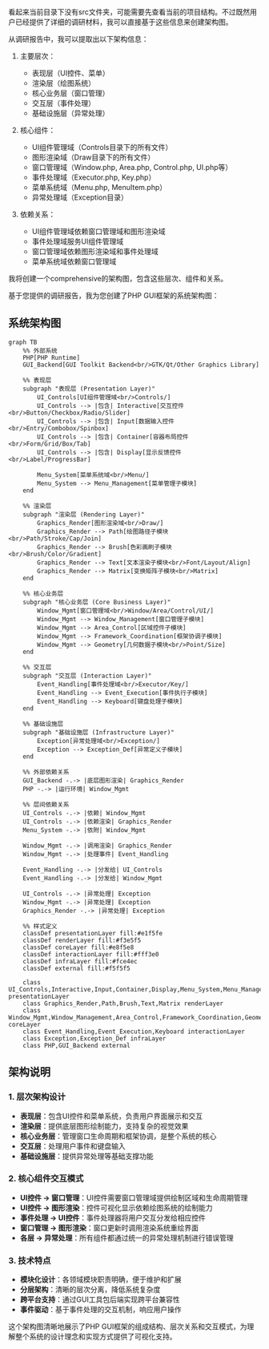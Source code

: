 <think>
看起来当前目录下没有src文件夹，可能需要先查看当前的项目结构。不过既然用户已经提供了详细的调研材料，我可以直接基于这些信息来创建架构图。

从调研报告中，我可以提取出以下架构信息：

1. 主要层次：
   - 表现层（UI控件、菜单）
   - 渲染层（绘图系统）
   - 核心业务层（窗口管理）
   - 交互层（事件处理）
   - 基础设施层（异常处理）

2. 核心组件：
   - UI组件管理域（Controls目录下的所有文件）
   - 图形渲染域（Draw目录下的所有文件）
   - 窗口管理域（Window.php, Area.php, Control.php, UI.php等）
   - 事件处理域（Executor.php, Key.php）
   - 菜单系统域（Menu.php, MenuItem.php）
   - 异常处理域（Exception目录）

3. 依赖关系：
   - UI组件管理域依赖窗口管理域和图形渲染域
   - 事件处理域服务UI组件管理域
   - 窗口管理域依赖图形渲染域和事件处理域
   - 菜单系统域依赖窗口管理域

我将创建一个comprehensive的架构图，包含这些层次、组件和关系。
</think>

基于您提供的调研报告，我为您创建了PHP GUI框架的系统架构图：

## 系统架构图

```mermaid
graph TB
    %% 外部系统
    PHP[PHP Runtime]
    GUI_Backend[GUI Toolkit Backend<br/>GTK/Qt/Other Graphics Library]
    
    %% 表现层
    subgraph "表现层 (Presentation Layer)"
        UI_Controls[UI组件管理域<br/>Controls/]
        UI_Controls --> |包含| Interactive[交互控件<br/>Button/Checkbox/Radio/Slider]
        UI_Controls --> |包含| Input[数据输入控件<br/>Entry/Combobox/Spinbox]
        UI_Controls --> |包含| Container[容器布局控件<br/>Form/Grid/Box/Tab]
        UI_Controls --> |包含| Display[显示反馈控件<br/>Label/ProgressBar]
        
        Menu_System[菜单系统域<br/>Menu/]
        Menu_System --> Menu_Management[菜单管理子模块]
    end
    
    %% 渲染层
    subgraph "渲染层 (Rendering Layer)"
        Graphics_Render[图形渲染域<br/>Draw/]
        Graphics_Render --> Path[绘图路径子模块<br/>Path/Stroke/Cap/Join]
        Graphics_Render --> Brush[色彩画刷子模块<br/>Brush/Color/Gradient]
        Graphics_Render --> Text[文本渲染子模块<br/>Font/Layout/Align]
        Graphics_Render --> Matrix[变换矩阵子模块<br/>Matrix]
    end
    
    %% 核心业务层
    subgraph "核心业务层 (Core Business Layer)"
        Window_Mgmt[窗口管理域<br/>Window/Area/Control/UI/]
        Window_Mgmt --> Window_Management[窗口管理子模块]
        Window_Mgmt --> Area_Control[区域控件子模块]
        Window_Mgmt --> Framework_Coordination[框架协调子模块]
        Window_Mgmt --> Geometry[几何数据子模块<br/>Point/Size]
    end
    
    %% 交互层
    subgraph "交互层 (Interaction Layer)"
        Event_Handling[事件处理域<br/>Executor/Key/]
        Event_Handling --> Event_Execution[事件执行子模块]
        Event_Handling --> Keyboard[键盘处理子模块]
    end
    
    %% 基础设施层
    subgraph "基础设施层 (Infrastructure Layer)"
        Exception[异常处理域<br/>Exception/]
        Exception --> Exception_Def[异常定义子模块]
    end
    
    %% 外部依赖关系
    GUI_Backend -.-> |底层图形渲染| Graphics_Render
    PHP -.-> |运行环境| Window_Mgmt
    
    %% 层间依赖关系
    UI_Controls -.-> |依赖| Window_Mgmt
    UI_Controls -.-> |依赖渲染| Graphics_Render
    Menu_System -.-> |依附| Window_Mgmt
    
    Window_Mgmt -.-> |调用渲染| Graphics_Render
    Window_Mgmt -.-> |处理事件| Event_Handling
    
    Event_Handling -.-> |分发给| UI_Controls
    Event_Handling -.-> |分发给| Window_Mgmt
    
    UI_Controls -.-> |异常处理| Exception
    Window_Mgmt -.-> |异常处理| Exception
    Graphics_Render -.-> |异常处理| Exception
    
    %% 样式定义
    classDef presentationLayer fill:#e1f5fe
    classDef renderLayer fill:#f3e5f5
    classDef coreLayer fill:#e8f5e8
    classDef interactionLayer fill:#fff3e0
    classDef infraLayer fill:#fce4ec
    classDef external fill:#f5f5f5
    
    class UI_Controls,Interactive,Input,Container,Display,Menu_System,Menu_Management presentationLayer
    class Graphics_Render,Path,Brush,Text,Matrix renderLayer
    class Window_Mgmt,Window_Management,Area_Control,Framework_Coordination,Geometry coreLayer
    class Event_Handling,Event_Execution,Keyboard interactionLayer
    class Exception,Exception_Def infraLayer
    class PHP,GUI_Backend external
```

## 架构说明

### 1. **层次架构设计**
- **表现层**：包含UI控件和菜单系统，负责用户界面展示和交互
- **渲染层**：提供底层图形绘制能力，支持复杂的视觉效果
- **核心业务层**：管理窗口生命周期和框架协调，是整个系统的核心
- **交互层**：处理用户事件和键盘输入
- **基础设施层**：提供异常处理等基础支撑功能

### 2. **核心组件交互模式**
- **UI控件 → 窗口管理**：UI控件需要窗口管理域提供绘制区域和生命周期管理
- **UI控件 → 图形渲染**：控件可视化显示依赖绘图系统的绘制能力
- **事件处理 → UI控件**：事件处理器将用户交互分发给相应控件
- **窗口管理 → 图形渲染**：窗口更新时调用渲染系统重绘界面
- **各层 → 异常处理**：所有组件都通过统一的异常处理机制进行错误管理

### 3. **技术特点**
- **模块化设计**：各领域模块职责明确，便于维护和扩展
- **分层架构**：清晰的层次分离，降低系统复杂度
- **跨平台支持**：通过GUI工具包后端实现跨平台兼容性
- **事件驱动**：基于事件处理的交互机制，响应用户操作

这个架构图清晰地展示了PHP GUI框架的组成结构、层次关系和交互模式，为理解整个系统的设计理念和实现方式提供了可视化支持。